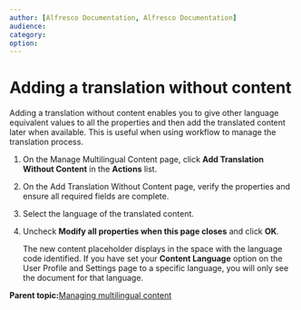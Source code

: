 ```yaml
---
author: [Alfresco Documentation, Alfresco Documentation]
audience: 
category: 
option: 
---
```


# Adding a translation without content

Adding a translation without content enables you to give other language equivalent values to all the properties and then add the translated content later when available. This is useful when using workflow to manage the translation process.

1.  On the Manage Multilingual Content page, click **Add Translation Without Content** in the **Actions** list.

2.  On the Add Translation Without Content page, verify the properties and ensure all required fields are complete.

3.  Select the language of the translated content.

4.  Uncheck **Modify all properties when this page closes** and click **OK**.

    The new content placeholder displays in the space with the language code identified. If you have set your **Content Language** option on the User Profile and Settings page to a specific language, you will only see the document for that language.


**Parent topic:**[Managing multilingual content](../tasks/tuh-multilingual.md)

